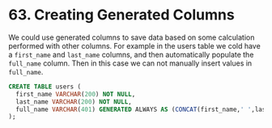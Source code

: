 # 63. Creating Generated Columns

We could use generated columns to save data based on some calculation performed with other columns. For example in the users table we cold have a `first_name` and `last_name` columns, and then automatically populate the `full_name` column. Then in this case we can not manually insert values in `full_name`.

```sql
CREATE TABLE users (
  first_name VARCHAR(200) NOT NULL,
  last_name VARCHAR(200) NOT NULL,
  full_name VARCHAR(401) GENERATED ALWAYS AS (CONCAT(first_name,' ',last_name)) -- VARCHAR(401) to and on character for teh whitespace
);
```
